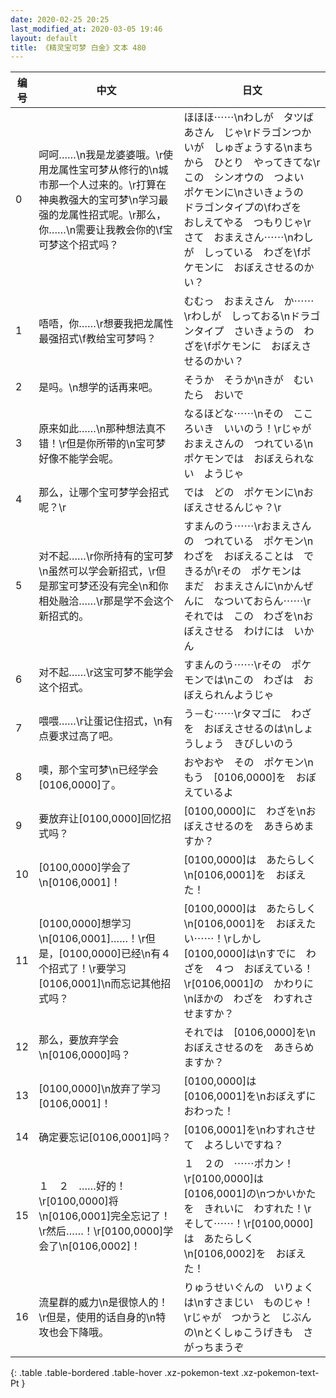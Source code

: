 ```yaml
---
date: 2020-02-25 20:25
last_modified_at: 2020-03-05 19:46
layout: default
title: 《精灵宝可梦 白金》文本 480
---
```

| 编号 | 中文 | 日文 |
| ---- | ---- | ---- |
| 0 | 呵呵……\n我是龙婆婆哦。\r使用龙属性宝可梦从修行的\n城市那一个人过来的。\r打算在神奥教强大的宝可梦\n学习最强的龙属性招式呢。\r那么，你……\n需要让我教会你的\f宝可梦这个招式吗？ | ほほほ⋯⋯\nわしが　タツばあさん　じゃ\rドラゴンつかいが　しゅぎょうする\nまちから　ひとり　やってきてな\rこの　シンオウの　つよい　ポケモンに\nさいきょうの　ドラゴンタイプの\fわざを　おしえてやる　つもりじゃ\rさて　おまえさん⋯⋯\nわしが　しっている　わざを\fポケモンに　おぼえさせるのかい？ |
| 1 | 唔唔，你……\r想要我把龙属性最强招式\f教给宝可梦吗？ | むむっ　おまえさん　か⋯⋯\rわしが　しっておる\nドラゴンタイプ　さいきょうの　わざを\fポケモンに　おぼえさせるのかい？ |
| 2 | 是吗。\n想学的话再来吧。 | そうか　そうか\nきが　むいたら　おいで |
| 3 | 原来如此……\n那种想法真不错！\r但是你所带的\n宝可梦好像不能学会呢。 | なるほどな⋯⋯\nその　こころいき　いいのう！\rじゃが　おまえさんの　つれている\nポケモンでは　おぼえられない　ようじゃ |
| 4 | 那么，让哪个宝可梦学会招式呢？\r | では　どの　ポケモンに\nおぼえさせるんじゃ？\r |
| 5 | 对不起……\r你所持有的宝可梦\n虽然可以学会新招式，\r但是那宝可梦还没有完全\n和你相处融洽……\r那是学不会这个新招式的。 | すまんのう⋯⋯\rおまえさんの　つれている　ポケモン\nわざを　おぼえることは　できるが\rその　ポケモンは　まだ　おまえさんに\nかんぜんに　なついておらん⋯⋯\rそれでは　この　わざを\nおぼえさせる　わけには　いかん |
| 6 | 对不起……\r这宝可梦不能学会这个招式。 | すまんのう⋯⋯\rその　ポケモンでは\nこの　わざは　おぼえられんようじゃ |
| 7 | 喂喂……\r让蛋记住招式，\n有点要求过高了吧。 | う－む⋯⋯\rタマゴに　わざを　おぼえさせるのは\nしょうしょう　きびしいのう |
| 8 | 噢，那个宝可梦\n已经学会[0106,0000]了。 | おやおや　その　ポケモン\nもう　[0106,0000]を　おぼえているよ |
| 9 | 要放弃让[0100,0000]回忆招式吗？ | [0100,0000]に　わざを\nおぼえさせるのを　あきらめますか？ |
| 10 | [0100,0000]学会了\n[0106,0001]！ | [0100,0000]は　あたらしく\n[0106,0001]を　おぼえた！ |
| 11 | [0100,0000]想学习\n[0106,0001]……！\r但是，[0100,0000]已经\n有４个招式了！\r要学习[0106,0001]\n而忘记其他招式吗？ | [0100,0000]は　あたらしく\n[0106,0001]を　おぼえたい⋯⋯！\rしかし　[0100,0000]は\nすでに　わざを　４つ　おぼえている！\r[0106,0001]の　かわりに\nほかの　わざを　わすれさせますか？ |
| 12 | 那么，要放弃学会\n[0106,0000]吗？ | それでは　[0106,0000]を\nおぼえさせるのを　あきらめますか？ |
| 13 | [0100,0000]\n放弃了学习[0106,0001]！ | [0100,0000]は　[0106,0001]を\nおぼえずに　おわった！ |
| 14 | 确定要忘记[0106,0001]吗？ | [0106,0001]を\nわすれさせて　よろしいですね？ |
| 15 | １　２　……好的！\r[0100,0000]将\n[0106,0001]完全忘记了！\r然后……！\r[0100,0000]学会了\n[0106,0002]！ | １　２の　⋯⋯ポカン！\r[0100,0000]は　[0106,0001]の\nつかいかたを　きれいに　わすれた！\rそして⋯⋯！\r[0100,0000]は　あたらしく\n[0106,0002]を　おぼえた！ |
| 16 | 流星群的威力\n是很惊人的！\r但是，使用的话自身的\n特攻也会下降哦。 | りゅうせいぐんの　いりょくは\nすさまじい　ものじゃ！\rじゃが　つかうと　じぶんの\nとくしゅこうげきも　さがっちまうぞ |
{: .table .table-bordered .table-hover .xz-pokemon-text .xz-pokemon-text-Pt }